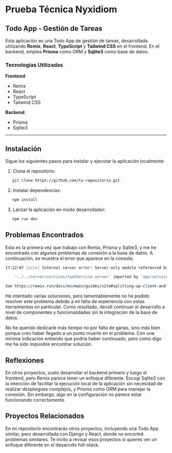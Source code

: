 # Prueba Técnica Nyxidiom

## Todo App - Gestión de Tareas

Esta aplicación es una Todo App de gestión de tareas, desarrollada utilizando **Remix**, **React**, **TypeScript** y **Tailwind CSS** en el frontend. En el backend, emplea **Prisma** como ORM y **Sqlite3** como base de datos.

### Tecnologías Utilizadas

**Frontend**:
- Remix
- React
- TypeScript
- Tailwind CSS

**Backend**:
- Prisma
- Sqlite3

---

## Instalación

Sigue los siguientes pasos para instalar y ejecutar la aplicación localmente:

1. Clona el repositorio:

```bash
   git clone https://github.com/tu-repositorio.git
```

2. Instalar dependencias:

```bash
   npm install
```

3. Lanzar la aplicación en modo desarrollador:

```bash
   npm run dev
```

## Problemas Encontrados
Esta es la primera vez que trabajo con Remix, Prisma y Sqlite3, y me he encontrado con algunos problemas de conexión a la base de datos. A continuación, se muestra el error que aparece en la consola:

```bash
17:22:07 [vite] Internal server error: Server-only module referenced by client

    '../../server/services/taskService.server' imported by 'app/services/taskService.ts'

See https://remix.run/docs/en/main/guides/vite#splitting-up-client-and-server-code
```


He intentado varias soluciones, pero lamentablemente no he podido resolver este problema debido a mi falta de experiencia con estas herramientas en particular. Como resultado, decidí continuar el desarrollo a nivel de componentes y funcionalidades sin la integración de la base de datos.

No he querido dedicarle más tiempo no por falta de ganas, sino más bien porque creo haber llegado a un punto muerto en el problema. Con una mínima indicación entiendo que podría haber continuado, pero como digo me ha sido imposible encontrar solución.

## Reflexiones
En otros proyectos, suelo desarrollar el backend primero y luego el frontend, pero Remix parece tener un enfoque diferente. Escogí Sqlite3 con la intención de facilitar la ejecución local de la aplicación sin necesidad de realizar despliegues complejos, y Prisma como ORM para manejar la conexión. Sin embargo, algo en la configuración no parece estar funcionando correctamente.

## Proyectos Relacionados
En mi repositorio encontrarás otros proyectos, incluyendo una Todo App similar, pero desarrollada con Django y React, donde no encontré problemas similares. Te invito a revisar esos proyectos si quieres ver un enfoque diferente en el desarrollo full-stack.






